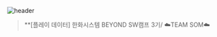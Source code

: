 ![header](https://capsule-render.vercel.app/api?type=shark&height=300&text=📬SOM📬&desc=%20%20Sound%20of%20mind&textBg=false&fontColor=FFFFFF&section=header&fontSize=70&fontAlign=50&fontAlignY=49&animation=fadeIn)
> **[플레이 데이터] 한화시스템 BEYOND SW캠프 3기/ ☁️TEAM SOM☁️
